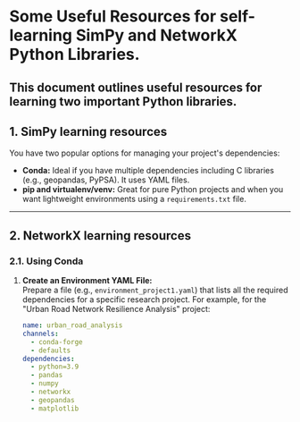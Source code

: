 # Some Useful Resources for self-learning SimPy and NetworkX Python Libraries.

This document outlines useful resources for learning two important Python libraries.
---

## 1. SimPy learning resources

You have two popular options for managing your project's dependencies:

- **Conda:** Ideal if you have multiple dependencies including C libraries (e.g., geopandas, PyPSA). It uses YAML files.
- **pip and virtualenv/venv:** Great for pure Python projects and when you want lightweight environments using a `requirements.txt` file.

---

## 2. NetworkX learning resources

### 2.1. Using Conda

1. **Create an Environment YAML File:**  
   Prepare a file (e.g., `environment_project1.yaml`) that lists all the required dependencies for a specific research project. For example, for the "Urban Road Network Resilience Analysis" project:
   
   ```yaml
   name: urban_road_analysis
   channels:
     - conda-forge
     - defaults
   dependencies:
     - python=3.9
     - pandas
     - numpy
     - networkx
     - geopandas
     - matplotlib

